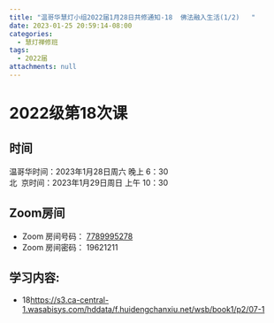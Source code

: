 ```yaml
---
title: "温哥华慧灯小组2022届1月28日共修通知-18  佛法融入生活(1/2)   "
date: 2023-01-25 20:59:14-08:00
categories:
  - 慧灯禅修班
tags:
  - 2022届
attachments: null
---
```

# 2022级第18次课

## 时间

温哥华时间：2023年1月28日周六 晚上 6：30\
北  京时间：2023年1月29日周日 上午 10：30

## Zoom房间

* Zoom 房间号码： [7789995278](https://us02web.zoom.us/j/7789995278?pwd=VjZmbWJFY2k2K0E5RVB2cTNIQmhqUT09)
* Zoom 房间密码： 19621211

## 学习内容:

* 18﻿<https://s3.ca-central-1.wasabisys.com/hddata/f.huidengchanxiu.net/wsb/book1/p2/07-1>